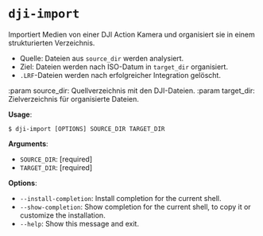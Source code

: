# `dji-import`

Importiert Medien von einer DJI Action Kamera und organisiert sie in einem strukturierten Verzeichnis.

- Quelle: Dateien aus `source_dir` werden analysiert.
- Ziel: Dateien werden nach ISO-Datum in `target_dir` organisiert.
- `.LRF`-Dateien werden nach erfolgreicher Integration gelöscht.

:param source_dir: Quellverzeichnis mit den DJI-Dateien.
:param target_dir: Zielverzeichnis für organisierte Dateien.

**Usage**:

```console
$ dji-import [OPTIONS] SOURCE_DIR TARGET_DIR
```

**Arguments**:

* `SOURCE_DIR`: [required]
* `TARGET_DIR`: [required]

**Options**:

* `--install-completion`: Install completion for the current shell.
* `--show-completion`: Show completion for the current shell, to copy it or customize the installation.
* `--help`: Show this message and exit.
